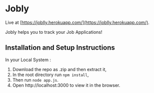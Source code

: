 # Jobly
Live at [https://joblly.herokuapp.com/](https://joblly.herokuapp.com/).

Jobly helps you to track your Job Applications!

## Installation and Setup Instructions
In your Local System :

1. Download the repo as .zip and then extract it,
2. In the root directory run `npm install`,
3. Then run `node app.js`.
4. Open http://localhost:3000 to view it in the browser.
